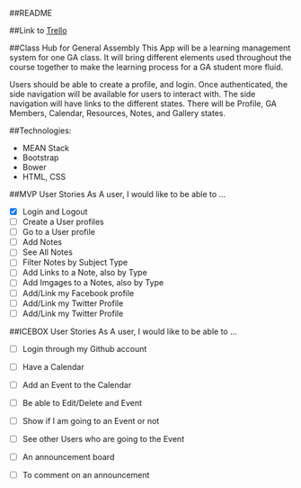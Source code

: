 ##README

##Link to [Trello](https://trello.com/b/QMUw1WJw/ga-blackboard)

##Class Hub for General Assembly
This App will be a learning management system for one GA class. It will bring different elements used throughout the course together to make the learning process for a GA student more fluid.

Users should be able to create a profile, and login. Once authenticated, the side navigation will be available for users to interact with. The side navigation will have links to the different states. There will be Profile, GA Members, Calendar, Resources, Notes, and Gallery states.

##Technologies:
- MEAN Stack
- Bootstrap
- Bower
- HTML, CSS

##MVP User Stories
As A user, I would like to be able to ...
- [x] Login and Logout
- [ ] Create a User profiles
- [ ] Go to a User profile
- [ ] Add Notes
- [ ] See All Notes
- [ ] Filter Notes by Subject Type
- [ ] Add Links to a Note, also by Type
- [ ] Add Imgages to a Notes, also by Type
- [ ] Add/Link my Facebook profile
- [ ] Add/Link my Twitter Profile
- [ ] Add/Link my Twitter Profile

##ICEBOX User Stories
As A user, I would like to be able to ...
- [ ] Login through my Github account
- [ ] Have a Calendar
- [ ] Add an Event to the Calendar
- [ ] Be able to Edit/Delete and Event
- [ ] Show if I am going to an Event or not
- [ ] See other Users who are going to the Event
- [ ] An announcement board
- [ ] To comment on an announcement

